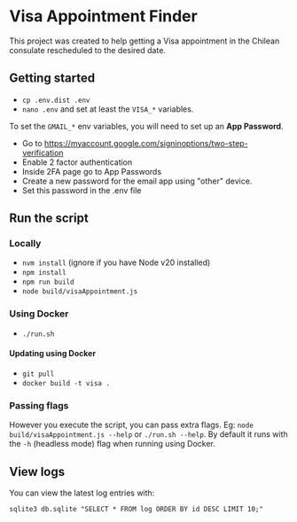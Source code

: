 # Visa Appointment Finder

This project was created to help getting a Visa appointment in the Chilean consulate rescheduled to the desired date.

## Getting started

- `cp .env.dist .env`
- `nano .env` and set at least the `VISA_*` variables.

To set the `GMAIL_*` env variables, you will need to set up an **App Password**.

- Go to https://myaccount.google.com/signinoptions/two-step-verification
- Enable 2 factor authentication
- Inside 2FA page go to App Passwords
- Create a new password for the email app using "other" device.
- Set this password in the .env file

## Run the script

### Locally

- `nvm install` (ignore if you have Node v20 installed)
- `npm install`
- `npm run build`
- `node build/visaAppointment.js`

### Using Docker

- `./run.sh`

#### Updating using Docker

- `git pull`
- `docker build -t visa .`

### Passing flags

However you execute the script, you can pass extra flags. Eg: `node build/visaAppointment.js --help` or `./run.sh --help`.
By default it runs with the `-h` (headless mode) flag when running using Docker.

## View logs

You can view the latest log entries with:

`sqlite3 db.sqlite "SELECT * FROM log ORDER BY id DESC LIMIT 10;"`
